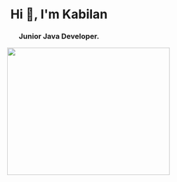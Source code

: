 <h1 align="center">Hi 👋, I'm Kabilan </h1>
<h3 align="center">Junior Java Developer.</h3>
<img align="right" width="370" height="290" src="https://i.pinimg.com/originals/47/f0/34/47f0342cec72b800463bf003eac1257e.gif">
